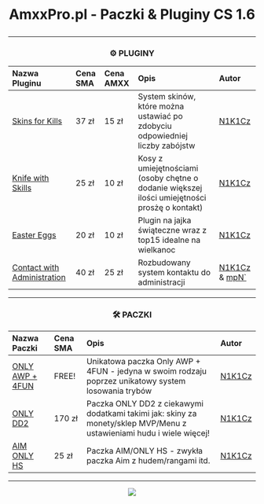 <div align="center">
<h1><p></p>AmxxPro.pl - Paczki & Pluginy CS 1.6<p></p></h1>

-------

<h3 align="center">⚙️ PLUGINY</h3>

| Nazwa Pluginu | Cena SMA | Cena AMXX | Opis | Autor |
|:-------------------------------------------------------|:----------------------------|:--------------------|:----------|:----------------------------|
| [Skins for Kills](https://github.com/AmxxPro-pl/Skiny-za-Kille)                                                | 37 zł                 | 15 zł     | System skinów, które można ustawiać po zdobyciu odpowiedniej liczby zabójstw | [N1K1Cz](https://github.com/N1K1Cz)
| [Knife with Skills](https://github.com/AmxxPro-pl/Kosy-z-Umiej-tno-ciami)                                      | 25 zł                 | 10 zł     | Kosy z umiejętnościami (osoby chętne o dodanie większej ilości umiejętności prosżę o kontakt) | [N1K1Cz](https://github.com/N1K1Cz)
| [Easter Eggs](https://github.com/AmxxPro-pl/Easter-Eggs)                                    | 20 zł                 | 10 zł     | Plugin na jajka świąteczne wraz z top15 idealne na wielkanoc | [N1K1Cz](https://github.com/N1K1Cz)
| [Contact with Administration](https://github.com/AmxxPro-pl/)                                    | 40 zł                 | 25 zł     | Rozbudowany system kontaktu do administracji | [N1K1Cz](https://github.com/N1K1Cz) & [mpN`](https://github.com/MPNOOO)

-------

<h3 align="center">🛠 PACZKI</h3>

| Nazwa Paczki | Cena SMA | Opis | Autor |
|:-------------------------------------------------------|:----------------------------|:----------|:----------------------------|
| [ONLY AWP + 4FUN](https://github.com/AmxxPro-pl/Only-AWP-4FUN) | FREE! | Unikatowa paczka Only AWP + 4FUN - jedyna w swoim rodzaju poprzez unikatowy system losowania trybów  | [N1K1Cz](https://github.com/N1K1Cz)
| [ONLY DD2](https://github.com/AmxxPro-pl/Only-DD2-2) | 170 zł | Paczka ONLY DD2 z ciekawymi dodatkami takimi jak: skiny za monety/sklep MVP/Menu z ustawieniami hudu i wiele więcej! | [N1K1Cz](https://github.com/N1K1Cz)
| [AIM ONLY HS](https://github.com/AmxxPro-pl/AIM-Only-HS) | 25 zł | Paczka AIM/ONLY HS - zwykła paczka Aim z hudem/rangami itd. | [N1K1Cz](https://github.com/N1K1Cz)


------------------

<a href="https://discord.gg/JnFrthDvVs"><img src="https://discord.com/api/guilds/1056322045513842778/widget.png?style=banner4"></a>

</div>
